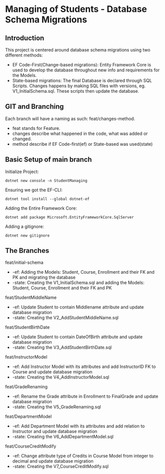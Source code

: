 # Managing of Students - Database Schema Migrations

## Introduction

This project is centered around database schema migrations using two different methods:
* EF Code-First(Change-based migrations): Entity Framework Core is used to develop the database throughout new info and requirements for the Models.
* State-based migrations: The final Database is declared through SQL Scripts. Changes happens by making SQL files with versions, eg. V1_InitialSchema.sql. These scripts then update the database.

## GIT and Branching
Each branch will have a naming as such: feat/changes-method.
* feat stands for Feature.
* changes describe what happened in the code, what was added or changed.
* method describe if EF Code-first(ef) or State-based was used(state)

## Basic Setup of main branch
Initialize Project:
```
dotnet new console -n StudentManaging
```
Ensuring we got the EF-CLI:
```
dotnet tool install --global dotnet-ef
```
Adding the Entire Framework Core:
```
dotnet add package Microsoft.EntityFrameworkCore.SqlServer
```
Adding a gitignore:
```
dotnet new gitignore
```


## The Branches
feat/initial-schema
* -ef: Adding the Models: Student, Course, Enrollment and their FK and PK and migrating the database
* -state: Creating the V1_InitialSchema.sql and adding the Models: Student, Course, Enrollment and their FK and PK

feat/StudentMiddleName
* -ef: Update Student to contain Middlename attribute and update database migration
* -state: Creating the V2_AddStudentMiddleName.sql

feat/StudentBirthDate
* -ef: Update Student to contain DateOfBirth attribute and update database migration
* -state: Creating the V3_AddStudentBirthDate.sql

feat/InstructorModel
* -ef: Add Instructor Model with its attributes and add InstructorID FK to Course and update database migration
* -state: Creating the V4_AddInstructorModel.sql

feat/GradeRenaming
* -ef: Rename the Grade attribute in Enrollment to FinalGrade and update database migration
* -state: Creating the V5_GradeRenaming.sql

feat/DepartmentModel
* -ef: Add Department Model with its attributes and add relation to Instructor and update database migration
* -state: Creating the V6_AddDepartmentModel.sql

feat/CourseCreditModify
* -ef: Change attribute type of Credits in Course Model from integer to decimal and update database migration
* -state: Creating the V7_CourseCreditModify.sql